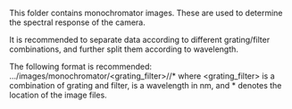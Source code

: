 This folder contains monochromator images. These are used to determine the spectral response of the camera.

It is recommended to separate data according to different grating/filter combinations, and further split them according to wavelength.

The following format is recommended:
.../images/monochromator/<grating_filter>/<wavelength>/*
where <grating_filter> is a combination of grating and filter, <wavelength> is a wavelength in nm, and * denotes the location of the image files.
